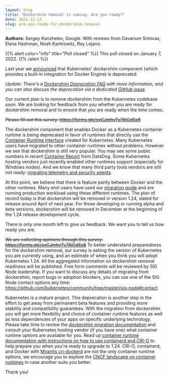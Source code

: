 ```yaml
---
layout: blog
title: "Dockershim removal is coming. Are you ready?"
date: 2021-11-12
slug: are-you-ready-for-dockershim-removal
---
```


**Authors:** Sergey Kanzhelev, Google. With reviews from Davanum Srinivas, Elana Hashman, Noah Kantrowitz, Rey Lejano.

{{% alert color="info" title="Poll closed" %}}
This poll closed on January 7, 2022.
{{% /alert %}}

Last year we [announced](/blog/2020/12/08/kubernetes-1-20-release-announcement/#dockershim-deprecation)
that Kubernetes' dockershim component (which provides a built-in integration for
Docker Engine) is deprecated.

_Update: There's a [Dockershim Deprecation FAQ](/blog/2020/12/02/dockershim-faq/)
with more information, and you can also discuss the deprecation via a dedicated
[GitHub issue](https://github.com/kubernetes/kubernetes/issues/106917)._

Our current plan is to remove dockershim from the Kubernetes codebase soon.
We are looking for feedback from you whether you are ready for dockershim
removal and to ensure that you are ready when the time comes.

<del>Please fill out this survey: https://forms.gle/svCJmhvTv78jGdSx8</del>

The dockershim component that enables Docker as a Kubernetes container runtime is
being deprecated in favor of runtimes that directly use the [Container Runtime Interface](/blog/2016/12/container-runtime-interface-cri-in-kubernetes/)
created for Kubernetes. Many Kubernetes users have migrated to
other container runtimes without problems. However we see that dockershim is
still very popular. You may see some public numbers in recent [Container Report](https://www.datadoghq.com/container-report/#8) from DataDog.
Some Kubernetes hosting vendors just recently enabled other runtimes support
(especially for Windows nodes). And we know that many third party tools vendors
are still not ready: [migrating telemetry and security agents](/docs/tasks/administer-cluster/migrating-from-dockershim/migrating-telemetry-and-security-agents/#telemetry-and-security-agent-vendors).

At this point, we believe that there is feature parity between Docker and the
other runtimes. Many end-users have used our [migration guide](/docs/tasks/administer-cluster/migrating-from-dockershim/)
and are running production workload using these different runtimes. The plan of
record today is that dockershim will be removed in version 1.24, slated for
release around April of next year. For those developing or running alpha and
beta versions, dockershim will be removed in December at the beginning of the
1.24 release development cycle.

There is only one month left to give us feedback. We want you to tell us how
ready you are.

<del>We are collecting opinions through this survey: https://forms.gle/svCJmhvTv78jGdSx8</del>
To better understand preparedness for the dockershim removal, our survey is
asking the version of Kubernetes you are currently using, and an estimate of
when you think you will adopt Kubernetes 1.24. All the aggregated information
on dockershim removal readiness will be published.
Free form comments will be reviewed by SIG Node leadership. If you want to
discuss any details of migrating from dockershim, report bugs or adoption
blockers, you can use one of the SIG Node contact options any time:
https://github.com/kubernetes/community/tree/master/sig-node#contact

Kubernetes is a mature project. This deprecation is another
step in the effort to get away from permanent beta features and providing more
stability and compatibility guarantees. With the migration from dockershim you
will get more flexibility and choice of container runtime features as well as
less dependencies of your apps on specific underlying technology. Please take
time to review the [dockershim migration documentation](/docs/tasks/administer-cluster/migrating-from-dockershim/)
and consult your Kubernetes hosting vendor (if you have one) what container runtime options are available for you.
Read up [container runtime documentation with instructions on how to use containerd and CRI-O](/docs/setup/production-environment/container-runtimes/#container-runtimes)
to help prepare you when you're ready to upgrade to 1.24. CRI-O, containerd, and
Docker with [Mirantis cri-dockerd](https://mirantis.github.io/cri-dockerd/) are
not the only container runtime options, we encourage you to explore the [CNCF landscape on container runtimes](https://landscape.cncf.io/?group=projects-and-products&view-mode=card#runtime--container-runtime)
in case another suits you better.

Thank you!
